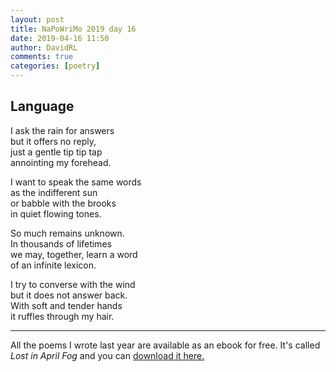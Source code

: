 ```yaml
---  
layout: post  
title: NaPoWriMo 2019 day 16  
date: 2019-04-16 11:50  
author: DavidRL  
comments: true  
categories: [poetry] 
---  
```

  
<h2>Language</h2>  
<!-- /wp:heading -->  

  
<p>I ask the rain for answers<br />  
but it offers no reply,<br />  
just a gentle tip tip tap<br />  
annointing my forehead.</p>  


  
<p>I want to speak the same words<br />  
as the indifferent sun<br />  
or babble with the brooks<br />  
in quiet flowing tones.</p>  


  
<p>So much remains unknown.<br /> In thousands of lifetimes<br /> we may, together, learn a word<br /> of an infinite lexicon.</p>  


  
<p>I try to converse with the wind<br />  
but it does not answer back.<br />  
With soft and tender hands<br />  
it ruffles through my hair.</p>  


<hr>
   
<p>All the poems I wrote last year are available as an ebook for free. It's called <em>Lost in April Fog </em>and you can <a href="/aprilfog/">download it here. </a></p>  

